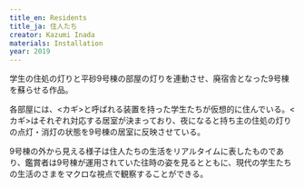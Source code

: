 ```yaml
---
title_en: Residents
title_ja: 住人たち
creator: Kazumi Inada
materials: Installation
year: 2019
---
```


学生の住処の灯りと平砂9号棟の部屋の灯りを連動させ、廃宿舎となった9号棟を蘇らせる作品。

各部屋には、<カギ>と呼ばれる装置を持った学生たちが仮想的に住んでいる。<カギ>はそれぞれ対応する居室が決まっており、夜になると持ち主の住処の灯りの点灯・消灯の状態を9号棟の居室に反映させている。

9号棟の外から見える様子は住人たちの生活をリアルタイムに表したものであり、鑑賞者は9号棟が運用されていた往時の姿を見るとともに、現代の学生たちの生活のさまをマクロな視点で観察することができる。
